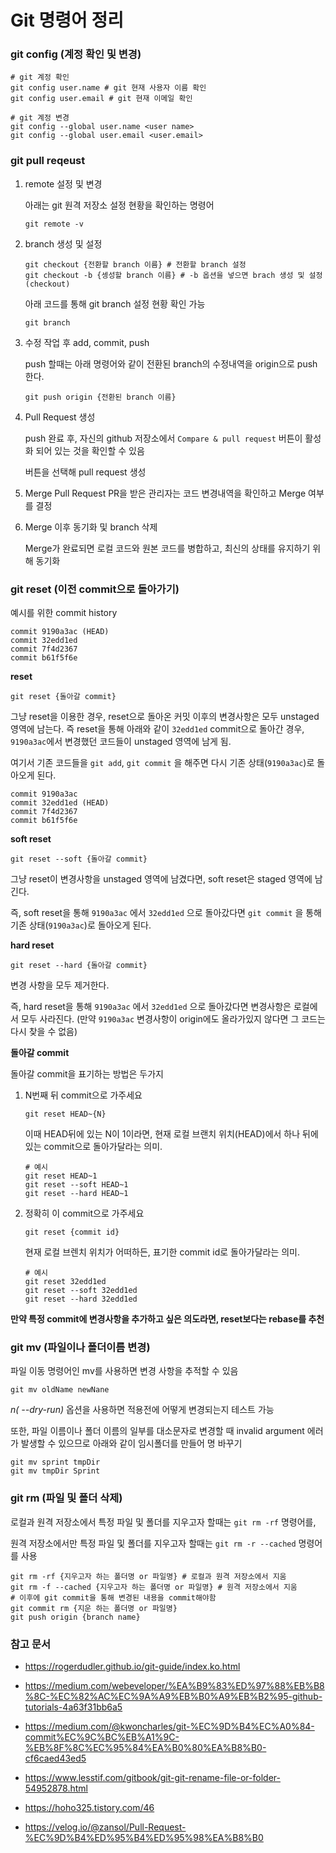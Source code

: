 # Git 명령어 정리

### git config (계정 확인 및 변경)

```shell
# git 계정 확인
git config user.name # git 현재 사용자 이름 확인
git config user.email # git 현재 이메일 확인
```

```shell
# git 계정 변경
git config --global user.name <user name>
git config --global user.email <user.email>
```



### git pull reqeust 

1. remote 설정 및 변경

   아래는 git 원격 저장소 설정 현황을 확인하는 명령어

   ```shell
   git remote -v
   ```

2. branch 생성 및 설정

   ```shell
   git checkout {전환할 branch 이름} # 전환할 branch 설정
   git checkout -b {셍성할 branch 이름} # -b 옵션을 넣으면 brach 생성 및 설정(checkout)
   ```

   아래 코드를 통해 git branch 설정 현황 확인 가능

   ```shell
   git branch
   ```

3. 수정 작업 후 add, commit, push

   push 할때는 아래 명령어와 같이 전환된 branch의 수정내역을 origin으로 push한다.

   ```shell
   git push origin {전환된 branch 이름}
   ```

4. Pull Request 생성

   push 완료 후, 자신의 github 저장소에서 `Compare & pull request` 버튼이 활성화 되어 있는 것을 확인할 수 있음

   버튼을 선택해 pull request 생성

5. Merge Pull Request
   PR을 받은 관리자는 코드 변경내역을 확인하고 Merge 여부를 결정

6. Merge 이후 동기화 및 branch 삭제

   Merge가 완료되면 로컬 코드와 원본 코드를 병합하고, 최신의 상태를 유지하기 위해 동기화





### git reset (이전 commit으로 돌아가기)

예시를 위한 commit history

```
commit 9190a3ac (HEAD)
commit 32edd1ed
commit 7f4d2367
commit b61f5f6e
```

**reset** 

```shell
git reset {돌아갈 commit}
```

그냥 reset을 이용한 경우, reset으로 돌아온 커밋 이후의 변경사항은 모두 unstaged 영역에 남는다. 즉 reset을 통해 아래와 같이 `32edd1ed` commit으로 돌아간 경우, `9190a3ac`에서 변경했던 코드들이 unstaged 영역에 남게 됨.

여기서 기존 코드들을 `git add`, `git commit` 을 해주면 다시 기존 상태(`9190a3ac`)로 돌아오게 된다.

```
commit 9190a3ac
commit 32edd1ed (HEAD)
commit 7f4d2367
commit b61f5f6e
```

**soft reset**

```shell
git reset --soft {돌아갈 commit}
```

그냥 reset이 변경사항을 unstaged 영역에 남겼다면, soft reset은 staged 영역에 남긴다. 

즉, soft reset을 통해 `9190a3ac` 에서 `32edd1ed` 으로 돌아갔다면 `git commit` 을 통해 기존 상태(`9190a3ac`)로 돌아오게 된다.

**hard reset**

```
git reset --hard {돌아갈 commit}
```

변경 사항을 모두 제거한다. 

즉, hard reset을 통해 `9190a3ac` 에서 `32edd1ed` 으로 돌아갔다면 변경사항은 로컬에서 모두 사라진다. (만약 `9190a3ac` 변경사항이 origin에도 올라가있지 않다면 그 코드는 다시 찾을 수 없음)

**돌아갈 commit**

돌아갈 commit을 표기하는 방법은 두가지

1. N번째 뒤 commit으로 가주세요

   ```shell
   git reset HEAD~{N}
   ```

   이때 HEAD뒤에 있는 N이 1이라면, 현재 로컬 브랜치 위치(HEAD)에서 하나 뒤에 있는 commit으로 돌아가달라는 의미.

   ```shell
   # 예시
   git reset HEAD~1
   git reset --soft HEAD~1
   git reset --hard HEAD~1
   ```

2. 정확히 이 commit으로 가주세요

   ```shell
   git reset {commit id}
   ```

   현재 로컬 브렌치 위치가 어떠하든, 표기한 commit id로 돌아가달라는 의미.

   ```shell
   # 예시
   git reset 32edd1ed
   git reset --soft 32edd1ed
   git reset --hard 32edd1ed
   ```

**만약 특정 commit에 변경사항을 추가하고 싶은 의도라면, reset보다는 rebase를 추천**



### git mv (파일이나 폴더이름 변경)

파일 이동 명령어인 mv를 사용하면 변경 사항을 추적할 수 있음

```shell
git mv oldName newNane
```

*n( --dry-run)* 옵션을 사용하면 적용전에 어떻게 변경되는지 테스트 가능



또한, 파일 이름이나 폴더 이름의 일부를 대소문자로 변경할 때 invalid argument 에러가 발생할 수 있으므로 아래와 같이 임시폴더를 만들어 명 바꾸기

```shell
git mv sprint tmpDir
git mv tmpDir Sprint
```



### git rm (파일 및 폴더 삭제)

로컬과 원격 저장소에서 특정 파일 및 폴더를 지우고자 할때는 `git rm -rf` 명령어를, 

원격 저장소에서만 특정 파일 및 폴더를 지우고자 할때는 `git rm -r --cached` 명령어를 사용

```shell
git rm -rf {지우고자 하는 폴더명 or 파일명} # 로컬과 원격 저장소에서 지움
git rm -f --cached {지우고자 하는 폴더명 or 파일명} # 원격 저장소에서 지움
# 이후에 git commit을 통해 변경된 내용을 commit해야함
git commit rm {지운 하는 폴더명 or 파일명}
git push origin {branch name}
```



### 참고 문서

- https://rogerdudler.github.io/git-guide/index.ko.html

- https://medium.com/webeveloper/%EA%B9%83%ED%97%88%EB%B8%8C-%EC%82%AC%EC%9A%A9%EB%B0%A9%EB%B2%95-github-tutorials-4a63f31bb6a5


- https://medium.com/@kwoncharles/git-%EC%9D%B4%EC%A0%84-commit%EC%9C%BC%EB%A1%9C-%EB%8F%8C%EC%95%84%EA%B0%80%EA%B8%B0-cf6caed43ed5

- https://www.lesstif.com/gitbook/git-git-rename-file-or-folder-54952878.html

- https://hoho325.tistory.com/46

- https://velog.io/@zansol/Pull-Request-%EC%9D%B4%ED%95%B4%ED%95%98%EA%B8%B0

  